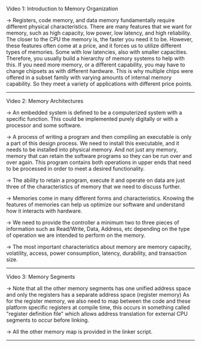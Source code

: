 Video 1:
Introduction to Memory Organization

-> Registers, code memory, and data memory fundamentally require different physical characteristics. There are many features that we want for memory, such as high capacity, low power, low latency, and high reliability. The closer to the CPU the memory is, the faster you need it to be. However, these features often come at a price, and it forces us to utilize different types of memories. Some with low latencies, also with smaller capacities. Therefore, you usually build a hierarchy of memory systems to help with this. If you need more memory, or a different capability, you may have to change chipsets as with different hardware. This is why multiple chips were offered in a subset family with varying amounts of internal memory capability. So they meet a variety of applications with different price points.

***************************************************************************************************************
Video 2:
Memory Architectures

-> An embedded system is defined to be a computerized system with a specific function. This could be implemented purely digitally or with a processor and    some software.  

-> A process of writing a program and then compiling an executable is only a part of this design process. We need to install this executable, and it needs to    be installed into physical memory. And not just any memory, memory that can retain the software programs so they can be run over and over again. This    program contains both operations in upper ends that need to be processed in order to meet a desired functionality. 

-> The ability to retain a program, execute it and operate on data are just three of the characteristics of memory that we need to discuss further.

-> Memories come in many different forms and characteristics. Knowing the features of memories can help us optimize our software and understand how it    interacts with hardware.

-> We need to provide the controller a minimum two to three pieces of information such as Read/Write, Data, Address, etc depending on the type of operation      we are intended to perform on the memory. 

-> The most important characteristics about memory are memory capacity, volatility, access, power consumption, latency, durability, and transaction size.

***************************************************************************************************************
Video 3: Memory Segments

-> Note that all the other memory segments has one unified address space and only the registers has a separate address space (register memory)
   As for the register memory, we also need to map between the code and these platform specific registers at compile time, this occurs in something called    "register definition file" which allows address translation for external CPU segments to occur before linking.

-> All the other memory map is provided in the linker script. 

***************************************************************************************************************
